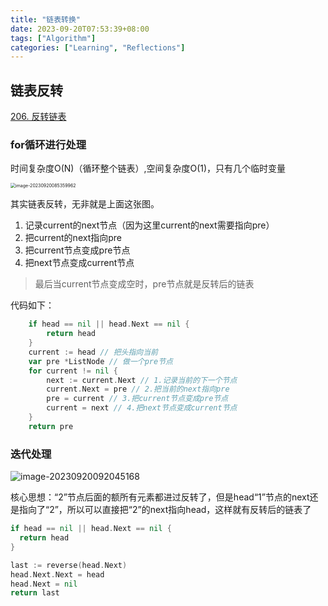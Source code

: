 ```yaml
---
title: "链表转换"
date: 2023-09-20T07:53:39+08:00
tags: ["Algorithm"]
categories: ["Learning", "Reflections"]
---
```


## 链表反转

[206. 反转链表](https://leetcode.cn/problems/reverse-linked-list/)

### for循环进行处理

时间复杂度O(N)（循环整个链表）,空间复杂度O(1)，只有几个临时变量

<img src="https://image.shijinping.cn/picgo/202309200854577.png" alt="image-20230920085359962" style="zoom:50%;" />

其实链表反转，无非就是上面这张图。

1. 记录current的next节点（因为这里current的next需要指向pre）
2. 把current的next指向pre
3. 把current节点变成pre节点
4. 把next节点变成current节点

> 最后当current节点变成空时，pre节点就是反转后的链表

代码如下：

```go
	if head == nil || head.Next == nil {
		return head
	}
	current := head // 把头指向当前
	var pre *ListNode // 做一个pre节点
	for current != nil {
		next := current.Next // 1.记录当前的下一个节点
		current.Next = pre // 2.把当前的next指向pre
		pre = current // 3.把current节点变成pre节点
		current = next // 4.把next节点变成current节点
	}
	return pre
```

### 迭代处理

![image-20230920092045168](https://image.shijinping.cn/picgo/202309200920953.png)

核心思想：“2”节点后面的额所有元素都进过反转了，但是head“1”节点的next还是指向了“2”，所以可以直接把“2”的next指向head，这样就有反转后的链表了

```go
if head == nil || head.Next == nil {
  return head
}

last := reverse(head.Next)
head.Next.Next = head
head.Next = nil
return last
```


